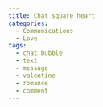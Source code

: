 ```yaml
---
title: Chat square heart
categories:
  - Communications
  - Love
tags:
  - chat bubble
  - text
  - message
  - valentine
  - romance
  - comment
---
```

